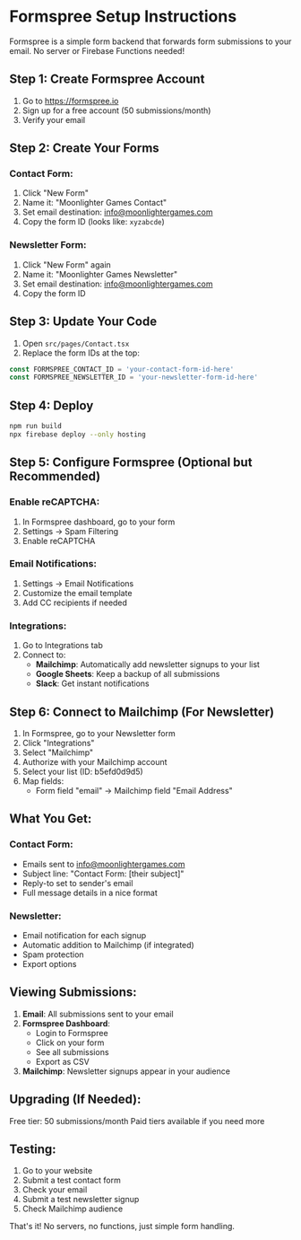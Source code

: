 # Formspree Setup Instructions

Formspree is a simple form backend that forwards form submissions to your email. No server or Firebase Functions needed!

## Step 1: Create Formspree Account

1. Go to https://formspree.io
2. Sign up for a free account (50 submissions/month)
3. Verify your email

## Step 2: Create Your Forms

### Contact Form:
1. Click "New Form"
2. Name it: "Moonlighter Games Contact"
3. Set email destination: info@moonlightergames.com
4. Copy the form ID (looks like: `xyzabcde`)

### Newsletter Form:
1. Click "New Form" again
2. Name it: "Moonlighter Games Newsletter"
3. Set email destination: info@moonlightergames.com
4. Copy the form ID

## Step 3: Update Your Code

1. Open `src/pages/Contact.tsx`
2. Replace the form IDs at the top:
```javascript
const FORMSPREE_CONTACT_ID = 'your-contact-form-id-here'
const FORMSPREE_NEWSLETTER_ID = 'your-newsletter-form-id-here'
```

## Step 4: Deploy

```bash
npm run build
npx firebase deploy --only hosting
```

## Step 5: Configure Formspree (Optional but Recommended)

### Enable reCAPTCHA:
1. In Formspree dashboard, go to your form
2. Settings → Spam Filtering
3. Enable reCAPTCHA

### Email Notifications:
1. Settings → Email Notifications
2. Customize the email template
3. Add CC recipients if needed

### Integrations:
1. Go to Integrations tab
2. Connect to:
   - **Mailchimp**: Automatically add newsletter signups to your list
   - **Google Sheets**: Keep a backup of all submissions
   - **Slack**: Get instant notifications

## Step 6: Connect to Mailchimp (For Newsletter)

1. In Formspree, go to your Newsletter form
2. Click "Integrations"
3. Select "Mailchimp"
4. Authorize with your Mailchimp account
5. Select your list (ID: b5efd0d9d5)
6. Map fields:
   - Form field "email" → Mailchimp field "Email Address"

## What You Get:

### Contact Form:
- Emails sent to info@moonlightergames.com
- Subject line: "Contact Form: [their subject]"
- Reply-to set to sender's email
- Full message details in a nice format

### Newsletter:
- Email notification for each signup
- Automatic addition to Mailchimp (if integrated)
- Spam protection
- Export options

## Viewing Submissions:

1. **Email**: All submissions sent to your email
2. **Formspree Dashboard**: 
   - Login to Formspree
   - Click on your form
   - See all submissions
   - Export as CSV
3. **Mailchimp**: Newsletter signups appear in your audience

## Upgrading (If Needed):

Free tier: 50 submissions/month
Paid tiers available if you need more

## Testing:

1. Go to your website
2. Submit a test contact form
3. Check your email
4. Submit a test newsletter signup
5. Check Mailchimp audience

That's it! No servers, no functions, just simple form handling.